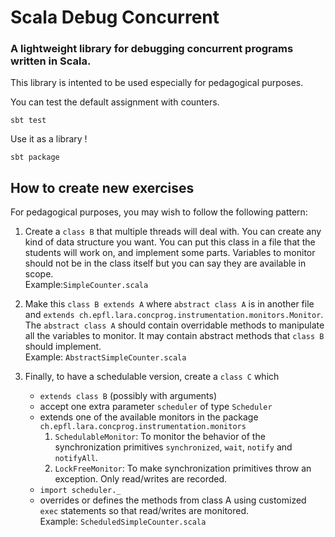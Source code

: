 # Scala Debug Concurrent
### A lightweight library for debugging concurrent programs written in Scala.

This library is intented to be used especially for pedagogical purposes.

You can test the default assignment with counters.

    sbt test

Use it as a library !

    sbt package

## How to create new exercises

For pedagogical purposes, you may wish to follow the following pattern:

1. Create a `class B` that multiple threads will deal with.
   You can create any kind of data structure you want.
   You can put this class in a file that the students will work on, and implement some parts.
   Variables to monitor should not be in the class itself but you can say they are available in scope.  
   Example:`SimpleCounter.scala`
   
2. Make this `class B extends A` where `abstract class A` is in another file and `extends ch.epfl.lara.concprog.instrumentation.monitors.Monitor`.
   The `abstract class A` should contain overridable methods to manipulate all the variables to monitor.
   It may contain abstract methods that `class B` should implement.  
   Example: `AbstractSimpleCounter.scala`
   
3. Finally, to have a schedulable version, create a `class C` which
   * `extends class B` (possibly with arguments)
   * accept one extra parameter `scheduler` of type `Scheduler`
   * extends one of the available monitors in the package `ch.epfl.lara.concprog.instrumentation.monitors`
     1. `SchedulableMonitor`: To monitor the behavior of the synchronization primitives `synchronized`, `wait`, `notify` and `notifyAll`.
     2. `LockFreeMonitor`: To make synchronization primitives throw an exception. Only read/writes are recorded.
   * `import scheduler._`
   * overrides or defines the methods from class A using customized `exec` statements so that read/writes are monitored.  
   Example: `ScheduledSimpleCounter.scala`


   
